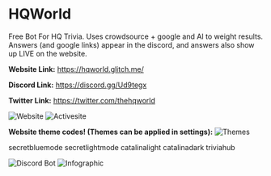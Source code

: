 # HQWorld
Free Bot For HQ Trivia. Uses crowdsource + google and AI to weight results. Answers (and google links) appear in the discord, and answers also show up LIVE on the website.

**Website Link:**
https://hqworld.glitch.me/

**Discord Link:**
https://discord.gg/Ud9tegx

**Twitter Link:**
https://twitter.com/thehqworld

![Website](https://cdn.discordapp.com/attachments/624785419577589771/694554614032236828/unknown.png)
![Activesite](https://media.discordapp.net/attachments/568617830258442255/693990336791445644/unknown.png)

**Website theme codes! (Themes can be applied in settings):**
![Themes](https://pbs.twimg.com/media/EUYLc3JXsAAlSu4?format=jpg&name=large)

secretbluemode
secretlightmode
catalinalight
catalinadark
triviahub

![Discord Bot](https://cdn.discordapp.com/attachments/624785419577589771/694555554185609216/unknown.png)
![Infographic](https://i.imgur.com/PjGipLT.png)

